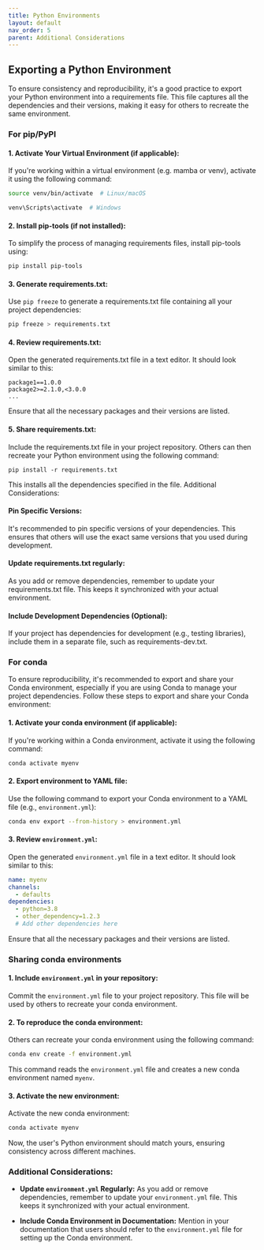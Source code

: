 ```yaml
---
title: Python Environments
layout: default
nav_order: 5
parent: Additional Considerations
---
```


## Exporting a Python Environment

To ensure consistency and reproducibility, it's a good practice to export your Python environment into a requirements file. This file captures all the dependencies and their versions, making it easy for others to recreate the same environment.

### For pip/PyPI

#### 1. Activate Your Virtual Environment (if applicable):

If you're working within a virtual environment (e.g. mamba or venv), activate it using the following command:
```bash
source venv/bin/activate  # Linux/macOS
```
```bash
venv\Scripts\activate  # Windows
```

#### 2. Install pip-tools (if not installed):

To simplify the process of managing requirements files, install pip-tools using:

```bash
pip install pip-tools
```

#### 3. Generate requirements.txt:

Use `pip freeze` to generate a requirements.txt file containing all your project dependencies:

```bash
pip freeze > requirements.txt
```

#### 4. Review requirements.txt:

Open the generated requirements.txt file in a text editor. It should look similar to this:

```plaintext
package1==1.0.0
package2>=2.1.0,<3.0.0
...
```

Ensure that all the necessary packages and their versions are listed.

#### 5. Share requirements.txt:

Include the requirements.txt file in your project repository. Others can then recreate your Python environment using the following command:

```
pip install -r requirements.txt
```

This installs all the dependencies specified in the file.
 Additional Considerations:

#### Pin Specific Versions:
    
It's recommended to pin specific versions of your dependencies. This ensures that others will use the exact same versions that you used during development.

#### Update requirements.txt regularly:
    
As you add or remove dependencies, remember to update your requirements.txt file. This keeps it synchronized with your actual environment.

#### Include Development Dependencies (Optional):
    
If your project has dependencies for development (e.g., testing libraries), include them in a separate file, such as requirements-dev.txt.

### For conda

To ensure reproducibility, it's recommended to export and share your Conda environment, especially if you are using Conda to manage your project dependencies. Follow these steps to export and share your Conda environment:

#### 1. Activate your conda environment (if applicable):

If you're working within a Conda environment, activate it using the following command:

```bash
conda activate myenv
```

#### 2. Export environment to YAML file:

Use the following command to export your Conda environment to a YAML file (e.g., `environment.yml`):

```bash
conda env export --from-history > environment.yml
```

#### 3. Review `environment.yml`:

Open the generated `environment.yml` file in a text editor. It should look similar to this:

```yaml
name: myenv
channels:
  - defaults
dependencies:
  - python=3.8
  - other_dependency=1.2.3
  # Add other dependencies here
```

Ensure that all the necessary packages and their versions are listed.

### Sharing conda environments

#### 1. Include `environment.yml` in your repository:

Commit the `environment.yml` file to your project repository. This file will be used by others to recreate your conda environment.

#### 2. To reproduce the conda environment:

Others can recreate your conda environment using the following command:

```bash
conda env create -f environment.yml
```

This command reads the `environment.yml` file and creates a new conda environment named `myenv`.

#### 3. Activate the new environment:

Activate the new conda environment:

```bash
conda activate myenv
```

Now, the user's Python environment should match yours, ensuring consistency across different machines.

### Additional Considerations:

- **Update `environment.yml` Regularly:**
  As you add or remove dependencies, remember to update your `environment.yml` file. This keeps it synchronized with your actual environment.

- **Include Conda Environment in Documentation:**
  Mention in your documentation that users should refer to the `environment.yml` file for setting up the Conda environment.
